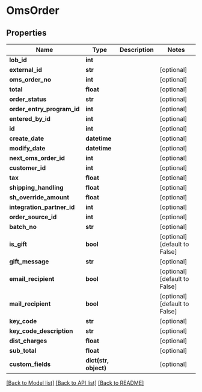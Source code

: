 # OmsOrder

## Properties
Name | Type | Description | Notes
------------ | ------------- | ------------- | -------------
**lob_id** | **int** |  | 
**external_id** | **str** |  | [optional] 
**oms_order_no** | **int** |  | [optional] 
**total** | **float** |  | [optional] 
**order_status** | **str** |  | [optional] 
**order_entry_program_id** | **int** |  | [optional] 
**entered_by_id** | **int** |  | [optional] 
**id** | **int** |  | [optional] 
**create_date** | **datetime** |  | [optional] 
**modify_date** | **datetime** |  | [optional] 
**next_oms_order_id** | **int** |  | [optional] 
**customer_id** | **int** |  | [optional] 
**tax** | **float** |  | [optional] 
**shipping_handling** | **float** |  | [optional] 
**sh_override_amount** | **float** |  | [optional] 
**integration_partner_id** | **int** |  | [optional] 
**order_source_id** | **int** |  | [optional] 
**batch_no** | **str** |  | [optional] 
**is_gift** | **bool** |  | [optional] [default to False]
**gift_message** | **str** |  | [optional] 
**email_recipient** | **bool** |  | [optional] [default to False]
**mail_recipient** | **bool** |  | [optional] [default to False]
**key_code** | **str** |  | [optional] 
**key_code_description** | **str** |  | [optional] 
**dist_charges** | **float** |  | [optional] 
**sub_total** | **float** |  | [optional] 
**custom_fields** | **dict(str, object)** |  | [optional] 

[[Back to Model list]](../README.md#documentation-for-models) [[Back to API list]](../README.md#documentation-for-api-endpoints) [[Back to README]](../README.md)



